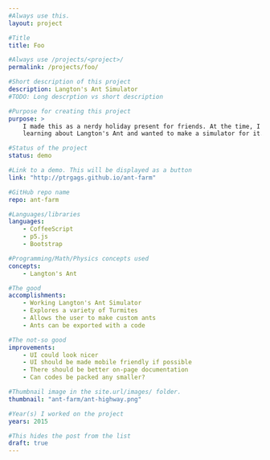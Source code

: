 ```yaml
---
#Always use this.
layout: project

#Title
title: Foo

#Always use /projects/<project>/
permalink: /projects/foo/

#Short description of this project
description: Langton's Ant Simulator
#TODO: Long descrption vs short description

#Purpose for creating this project
purpose: >
    I made this as a nerdy holiday present for friends. At the time, I was
    learning about Langton's Ant and wanted to make a simulator for it.

#Status of the project
status: demo

#Link to a demo. This will be displayed as a button
link: "http://ptrgags.github.io/ant-farm"

#GitHub repo name
repo: ant-farm

#Languages/libraries
languages:
    - CoffeeScript
    - p5.js
    - Bootstrap

#Programming/Math/Physics concepts used
concepts:
    - Langton's Ant

#The good
accomplishments:
    - Working Langton's Ant Simulator
    - Explores a variety of Turmites
    - Allows the user to make custom ants
    - Ants can be exported with a code

#The not-so good
improvements:
    - UI could look nicer
    - UI should be made mobile friendly if possible
    - There should be better on-page documentation
    - Can codes be packed any smaller?

#Thumbnail image in the site.url/images/ folder.
thumbnail: "ant-farm/ant-highway.png"

#Year(s) I worked on the project
years: 2015

#This hides the post from the list
draft: true
---
```

